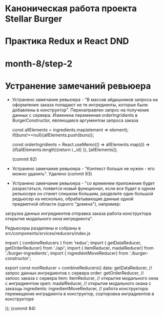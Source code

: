 # Каноническая работа проекта Stellar Burger 
# Практика Redux и React DND
# month-8/step-2
# Устранение замечаний ревьюера 
* Устранено замечание ревьюера - "В массив айдишников запроса на оформление заказа попадают не те ингредиенты, которые были добавлены в конструктор". Перенаправлен запрос на получение данных с сервера. Изменена переменная orderIngridients в BurgerConstructor, являющаяся аргументом запроса заказа
  
  const allElements = ingredients.map(element => element);
  if(buns!==null){allElements.push(buns)};
  
  const orderIngridients = React.useMemo(() => allElements.map((i) => {if(allElements.length){return i._id}
    }), [allElements]);
    
    (commit 82)
* Устранено замечание ревьюера - "Контекст больше не нужен - его можно удалить". Удалено (commit 83)
* Устранено замечание ревьюера - "со временем приложение будет разрастаться, появится новый функционал, если все будет в одном рельюсере он станет слишком большим, разделите один большой редьюсер на несколько, обрабатывающие данные одной предметной области (одного "домена"), например:

загрузка данных ингредиентов
отправка заказа
работа конструктора
открытие модального окна ингредиента".

Редъюсеры разделены и собраны в src/components/srvices/reducers/index.js

import { combineReducers } from 'redux';
import { getDataReducer,  getOrderReducer} from './api';
import { itemReducer, madalReducer} from './burger-ingredients';
import { ingredientMoveReducer} from './burger-constructor';

export const rootReducer = combineReducers({
  data: getDataReducer,  // запрос данных ингредиентов с сервера
  order: getOrderReducer, // запоос заказа с сервера
  item: itemReducer, // открытие модального окна с ингредиентом
  open: madalReducer, // открытие модального окана с заказщь
  ingredients: ingredientMoveReducer, // работа конструктора: перемещение инградиента в конструктор, сортировка инградиентов в конструкторе

});
(commit 84)